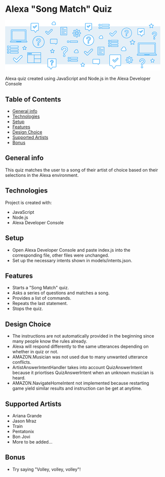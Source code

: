 # Alexa "Song Match" Quiz
![](images/ReadMeBanner.png)

Alexa quiz created using JavaScript and Node.js in the Alexa Developer Console

## Table of Contents
* [General info](#general-info)
* [Technologies](#technologies)
* [Setup](#setup)
* [Features](#features)
* [Design Choice](#design-choice)
* [Supported Artists](#supported-artist)
* [Bonus](#bonus)

## General info
This quiz matches the user to a song of their artist of choice based on their selections in the Alexa environment.

## Technologies
Project is created with:
* JavaScript
* Node.js
* Alexa Developer Console

## Setup
* Open Alexa Developer Console and paste index.js into the corresponding file, other files were unchanged.
* Set up the necessary intents shown in models/intents.json.

## Features
* Starts a "Song Match" quiz.
* Asks a series of questions and matches a song.
* Provides a list of commands.
* Repeats the last statement.
* Stops the quiz.

## Design Choice
* The instructions are not automatically provided in the beginning since many people know the rules already.
* Alexa will respond differently to the same utterances depending on whether in quiz or not.
* AMAZON.Musician was not used due to many unwanted utterance conflicts.
* ArtistAnswerIntentHandler takes into account QuizAnswerIntent because it priortises QuizAnswerIntent when an unknown musician is heard.
* AMAZON.NavigateHomeIntent not implemented because restarting game yield similar results and instruction can be get at anytime.

## Supported Artists
* Ariana Grande
* Jason Mraz
* Train
* Pentatonix
* Bon Jovi
* More to be added...

## Bonus
* Try saying "Volley, volley, volley"!
